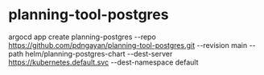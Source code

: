 # planning-tool-postgres


argocd app create planning-postgres --repo  https://github.com/pdngayan/planning-tool-postgres.git --revision main  --path helm/planning-postgres-chart --dest-server https://kubernetes.default.svc --dest-namespace default




